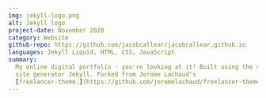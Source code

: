 ```yaml
---
img: jekyll-logo.png
alt: Jekyll logo
project-date: November 2020
category: Website
github-repo: https://github.com/jacobcallear/jacobcallear.github.io
languages: Jekyll Liquid, HTML, CSS, JavaScript
summary:
  My online digital portfolio - you're looking at it! Built using the static
  site generator Jekyll. Forked from Jerome Lachaud's
  [freelancer-theme.](https://github.com/jeromelachaud/freelancer-theme)
---
```

